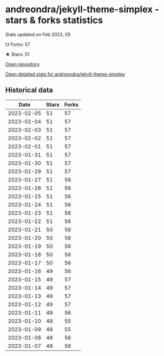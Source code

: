 # andreondra/jekyll-theme-simplex - stars & forks statistics

Stats updated on Feb 2023, 05

☋ Forks: 57

★ Stars: 51

[Open repository](https://github.com/andreondra/jekyll-theme-simplex)

[Open detailed stats for andreondra/jekyll-theme-simplex](https://reviewgithub.com/rep/andreondra/jekyll-theme-simplex)

## Historical data
| Date | Stars | Forks |
|------|-------|-------|
| 2023-02-05 | 51 | 57 | 
| 2023-02-04 | 51 | 57 | 
| 2023-02-03 | 51 | 57 | 
| 2023-02-02 | 51 | 57 | 
| 2023-02-01 | 51 | 57 | 
| 2023-01-31 | 51 | 57 | 
| 2023-01-30 | 51 | 57 | 
| 2023-01-29 | 51 | 57 | 
| 2023-01-27 | 51 | 56 | 
| 2023-01-26 | 51 | 56 | 
| 2023-01-25 | 51 | 56 | 
| 2023-01-24 | 51 | 56 | 
| 2023-01-23 | 51 | 56 | 
| 2023-01-22 | 51 | 56 | 
| 2023-01-21 | 50 | 56 | 
| 2023-01-20 | 50 | 56 | 
| 2023-01-19 | 50 | 56 | 
| 2023-01-18 | 50 | 56 | 
| 2023-01-17 | 50 | 56 | 
| 2023-01-16 | 49 | 56 | 
| 2023-01-15 | 49 | 57 | 
| 2023-01-14 | 49 | 57 | 
| 2023-01-13 | 49 | 57 | 
| 2023-01-12 | 49 | 57 | 
| 2023-01-11 | 49 | 56 | 
| 2023-01-10 | 48 | 55 | 
| 2023-01-09 | 48 | 55 | 
| 2023-01-08 | 48 | 56 | 
| 2023-01-07 | 48 | 56 | 

